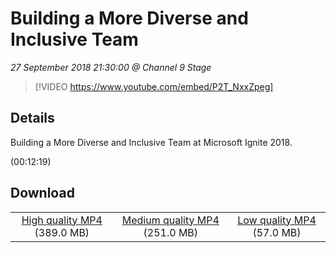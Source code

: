 # Building a More Diverse and Inclusive Team

*27 September 2018 21:30:00 @ Channel 9 Stage*

> [!VIDEO https://www.youtube.com/embed/P2T_NxxZpeg]

## Details

<p>Building a More Diverse and Inclusive Team at Microsoft Ignite 2018.</p> (00:12:19)

## Download

||||
|:--:|:----:|:-:|
|[High quality MP4](https://sec.ch9.ms/ch9/b7cd/e41e53b2-f312-4e32-a8a3-3d997b11b7cd/ch9d4s07_high.mp4) (389.0 MB)|[Medium quality MP4](https://sec.ch9.ms/ch9/b7cd/e41e53b2-f312-4e32-a8a3-3d997b11b7cd/ch9d4s07_mid.mp4) (251.0 MB)|[Low quality MP4](https://sec.ch9.ms/ch9/b7cd/e41e53b2-f312-4e32-a8a3-3d997b11b7cd/ch9d4s07.mp4) (57.0 MB)|